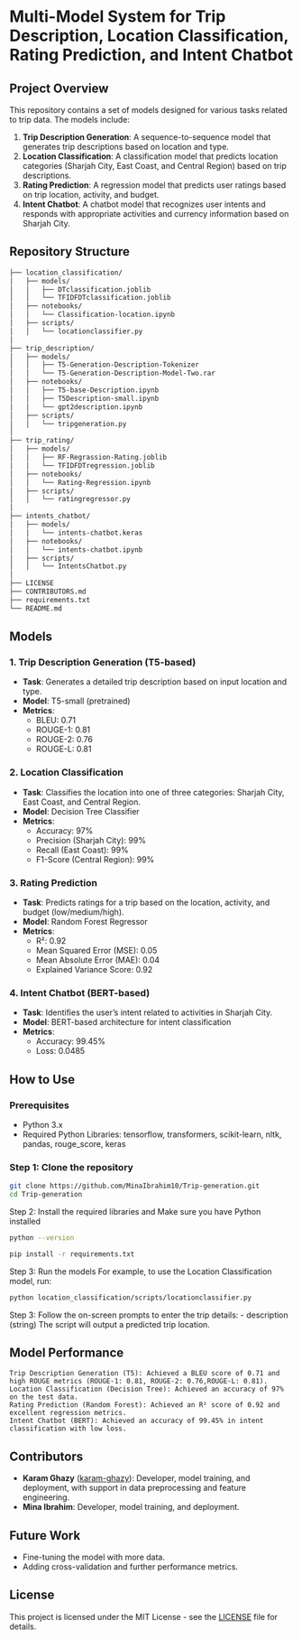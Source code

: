 # Multi-Model System for Trip Description, Location Classification, Rating Prediction, and Intent Chatbot

## Project Overview

This repository contains a set of models designed for various tasks related to trip data. The models include:

1. **Trip Description Generation**: A sequence-to-sequence model that generates trip descriptions based on location and type.
2. **Location Classification**: A classification model that predicts location categories (Sharjah City, East Coast, and Central Region) based on trip descriptions.
3. **Rating Prediction**: A regression model that predicts user ratings based on trip location, activity, and budget.
4. **Intent Chatbot**: A chatbot model that recognizes user intents and responds with appropriate activities and currency information based on Sharjah City.

## Repository Structure

```bash
├── location_classification/
│   ├── models/
│   │   ├── DTclassification.joblib
│   │   └── TFIDFDTclassification.joblib
│   ├── notebooks/
│   │   └── Classification-location.ipynb
│   ├── scripts/
│   │   └── locationclassifier.py
│
├── trip_description/
│   ├── models/
│   │   ├── T5-Generation-Description-Tokenizer
│   │   └── T5-Generation-Description-Model-Two.rar
│   ├── notebooks/
│   │   ├── T5-base-Description.ipynb
│   │   ├── T5Description-small.ipynb
│   │   └── gpt2description.ipynb
│   ├── scripts/
│   │   └── tripgeneration.py
│
├── trip_rating/
│   ├── models/
│   │   ├── RF-Regrassion-Rating.joblib
│   │   └── TFIDFDTregression.joblib
│   ├── notebooks/
│   │   └── Rating-Regression.ipynb
│   ├── scripts/
│   │   └── ratingregressor.py
│
├── intents_chatbot/
│   ├── models/
│   │   └── intents-chatbot.keras
│   ├── notebooks/
│   │   └── intents-chatbot.ipynb
│   ├── scripts/
│   │   └── IntentsChatbot.py
│
├── LICENSE
├── CONTRIBUTORS.md
├── requirements.txt
└── README.md
```
## Models

### 1. **Trip Description Generation (T5-based)**

- **Task**: Generates a detailed trip description based on input location and type.
- **Model**: T5-small (pretrained)
- **Metrics**: 
  - BLEU: 0.71
  - ROUGE-1: 0.81
  - ROUGE-2: 0.76
  - ROUGE-L: 0.81

### 2. **Location Classification**

- **Task**: Classifies the location into one of three categories: Sharjah City, East Coast, and Central Region.
- **Model**: Decision Tree Classifier
- **Metrics**:
  - Accuracy: 97%
  - Precision (Sharjah City): 99%
  - Recall (East Coast): 99%
  - F1-Score (Central Region): 99%

### 3. **Rating Prediction**

- **Task**: Predicts ratings for a trip based on the location, activity, and budget (low/medium/high).
- **Model**: Random Forest Regressor
- **Metrics**:
  - R²: 0.92
  - Mean Squared Error (MSE): 0.05
  - Mean Absolute Error (MAE): 0.04
  - Explained Variance Score: 0.92

### 4. **Intent Chatbot (BERT-based)**

- **Task**: Identifies the user’s intent related to activities in Sharjah City.
- **Model**: BERT-based architecture for intent classification
- **Metrics**:
  - Accuracy: 99.45%
  - Loss: 0.0485

## How to Use

### Prerequisites

- Python 3.x
- Required Python Libraries: tensorflow, transformers, scikit-learn, nltk, pandas, rouge_score, keras

### Step 1: Clone the repository
```bash
git clone https://github.com/MinaIbrahim10/Trip-generation.git
cd Trip-generation
 ```

Step 2: Install the required libraries and Make sure you have Python installed
 ```bash
python --version
 
pip install -r requirements.txt
   ```
Step 3: Run the models
For example, to use the Location Classification model, run:
 ```bash
python location_classification/scripts/locationclassifier.py
```
Step 3: Follow the on-screen prompts to enter the trip details:
    - description (string)
The script will output a predicted  trip location.
## Model Performance

    Trip Description Generation (T5): Achieved a BLEU score of 0.71 and high ROUGE metrics (ROUGE-1: 0.81, ROUGE-2: 0.76,ROUGE-L: 0.81).
    Location Classification (Decision Tree): Achieved an accuracy of 97% on the test data.
    Rating Prediction (Random Forest): Achieved an R² score of 0.92 and excellent regression metrics.
    Intent Chatbot (BERT): Achieved an accuracy of 99.45% in intent classification with low loss.
## Contributors
- **Karam Ghazy** ([karam-ghazy](https://github.com/karam-ghazy)): Developer, model training, and deployment, with support in data preprocessing and feature engineering.
- **Mina Ibrahim**: Developer, model training, and deployment.



## Future Work

- Fine-tuning the model with more data.
- Adding cross-validation and further performance metrics.
## License
This project is licensed under the MIT License - see the [LICENSE](LICENSE) file for details.

